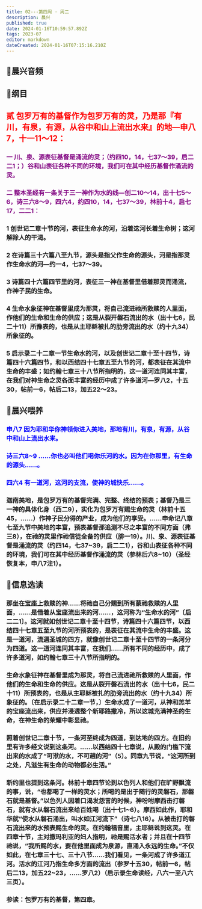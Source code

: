 ```yaml
---
title: 02---第四周 · 周二
description: 晨兴
published: true
date: 2024-01-16T10:59:57.892Z
tags: 2023-07
editor: markdown
dateCreated: 2024-01-16T07:15:16.210Z
---
```


## 🎵晨兴音频

## 📖纲目

## <font color=red>贰 包罗万有的基督作为包罗万有的灵，乃是那『有川，有泉，有源，从谷中和山上流出水来』的地—申八7，十一11～12：</font>

### <font color=purple>一 川、泉、源表征基督是涌流的灵；（约四10，14，七37～39，启二二1；）谷和山表征各种不同的环境，我们可在其中经历基督作涌流的灵。</font>

### <font color=purple>二 整本圣经有一条关于三一神作为水的线—创二10～14，出十七5～6，诗三六8～9，四六4，约四10，14，七37～39，林前十4，启七17，二二1：</font>

### 1 创世记二章十节的河，表征生命水的河，沿着这河长着生命树；这河解除人的干渴。

### 2 在诗篇三十六篇八至九节，源头是指父作生命的源头，河是指那灵作生命水的河—约一4，七37～39。

### 3 诗篇四十六篇四节里的河，表征三一神在基督里借着那灵而涌流，作神子民的生命。

### 4 生命水象征神在基督里成为那灵，将自己流进祂所救赎的人里面，作他们的生命和生命的供应；这是从裂开磐石流出的水（出十七6，民二十11）所豫表的，也是从主耶稣被扎的肋旁流出的水（约十九34）所象征的。

### 5 启示录二十二章一节生命水的河，以及创世记二章十至十四节，诗篇四十六篇四节，和以西结四十七章五至九节的河，都表征在其流中生命的丰盛；如约翰七章三十八节所指明的，这一道河连同其丰富，在我们对神生命之灵各面丰富的经历中成了许多道河—罗八2，十五30，帖前一6，帖后二13，加五22～23。

## 📖晨兴喂养

### <font color=blue> 申八7    因为耶和华你神领你进入美地，那地有川，有泉，有源，从谷中和山上流出水来。</font>

### <font color=blue> 诗三六8~9    ……你也必叫他们喝你乐河的水。因为在你那里，有生命的源头……。</font>

### <font color=blue> 四六4    有一道河，这河的支流，使神的城快乐……。</font>

### 迦南美地，是包罗万有的基督完满、完整、终结的预表；基督乃是三一神的具体化身（西二9），实化为包罗万有赐生命的灵（林前十五45，……）作神子民分得的产业，成为他们的享受。……申命记八章七至九节中美地的丰富，预表基督那追测不尽之丰富的不同方面（弗三8），在祂的灵里作祂信徒全备的供应（腓一19）。川、泉、源表征基督是涌流的灵（约四14，七37~39，启二二1），谷和山表征各种不同的环境，我们可在其中经历基督作涌流的灵（参林后六8~10）（圣经恢复本，申八7注1）。

## 📖信息选读

### 那坐在宝座上救赎的神……将祂自己分赐到所有蒙祂救赎的人里面，……是借着从宝座流出来的河……，这河称为“生命水的河”〔启二二1〕。这河就如创世记二章十至十四节，诗篇四十六篇四节，以西结四十七章五至九节的河所预表的，是表征在其流中生命的丰盛。这是一道河，流遍圣城的四方，就像创世记二章十至十四节的一条河分为四道。这一道河连同其丰富，在我们……所有不同的经历中，成了许多道河，如约翰七章三十八节所指明的。

### 生命水象征神在基督里成为那灵，将自己流进祂所救赎的人里面，作他们的生命和生命的供应。这是从裂开磐石流出的水（出十七6，民二十11）所预表的，也是从主耶稣被扎的肋旁流出的水（约十九34）所象征的。〔在启示录二十二章一节，〕生命水成了一道河，从神和羔羊的宝座流出来，供应并浸透整个新耶路撒冷，所以这城充满神圣的生命，在神生命的荣耀中彰显祂。

### 照着创世记二章十节，一条河至终成为四道，到达地的四方。在旧约里有许多经文说到这条河。……以西结四十七章说，从殿的门槛下流出来的水成了“可洑的水，不可趟的河”（5）。同章九节说，“这河所到之处，凡滋生有生命的动物都必生活。”

### 新约里也提到这条河。林前十章四节论到以色列人和他们在旷野飘流的事，说，“也都喝了一样的灵水；所喝的是出于随行的灵磐石，那磐石就是基督。”以色列人因着口渴发怨言的时候，神吩咐摩西击打磐石，就有水从磐石流出来给百姓喝（出十七1~6）。摩西如此作，耶和华就“使水从磐石涌出，叫水如江河流下”（诗七八16）。从被击打的磐石流出来的水预表赐生命的灵。在约翰福音里，主耶稣说到这灵。在四章十节，主对撒玛利亚的妇人指明，祂是赐活水者；并且在十四节祂说，“我所赐的水，要在他里面成为泉源，直涌入永远的生命。”不仅如此，在七章三十七、三十八节……我们看见，一条河成了许多道江河。活水的江河乃指生命多方面的流出（参罗十五30，帖前一6，帖后二13，加五22~23，……罗八2）（启示录生命读经，八六一至八六三页）。

### 参读：包罗万有的基督，第四章。
<!-- Google tag (gtag.js) -->
<script async src="https://www.googletagmanager.com/gtag/js?id=G-1P8709Z16T"></script>
<script>
  window.dataLayer = window.dataLayer || [];
  function gtag(){dataLayer.push(arguments);}
  gtag('js', new Date());

  gtag('config', 'G-1P8709Z16T');
</script>